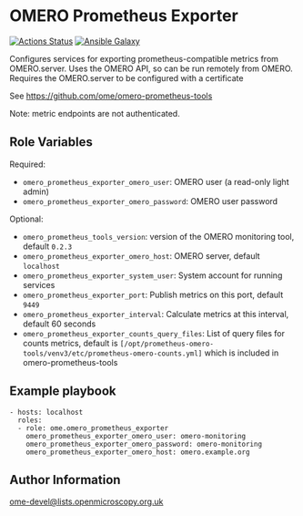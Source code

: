 OMERO Prometheus Exporter
=========================

[![Actions Status](https://github.com/ome/ansible-role-omero-prometheus-exporter/workflows/Molecule/badge.svg)](https://github.com/ome/ansible-role-omero-prometheus-exporter/actions)
[![Ansible Galaxy](https://img.shields.io/badge/ansible--galaxy-omero_prometheus_exporter-blue.svg)](https://galaxy.ansible.com/ui/standalone/roles/ome/omero_prometheus_exporter/)

Configures services for exporting prometheus-compatible metrics from OMERO.server.
Uses the OMERO API, so can be run remotely from OMERO.
Requires the OMERO.server to be configured with a certificate

See https://github.com/ome/omero-prometheus-tools

Note: metric endpoints are not authenticated.


Role Variables
--------------

Required:

- `omero_prometheus_exporter_omero_user`: OMERO user (a read-only light admin)
- `omero_prometheus_exporter_omero_password`: OMERO user password

Optional:

- `omero_prometheus_tools_version`: version of the OMERO monitoring tool, default `0.2.3`
- `omero_prometheus_exporter_omero_host`: OMERO server, default `localhost`
- `omero_prometheus_exporter_system_user`: System account for running services
- `omero_prometheus_exporter_port`: Publish metrics on this port, default `9449`
- `omero_prometheus_exporter_interval`: Calculate metrics at this interval, default 60 seconds
- `omero_prometheus_exporter_counts_query_files`: List of query files for counts metrics, default is `[/opt/prometheus-omero-tools/venv3/etc/prometheus-omero-counts.yml]` which is included in omero-prometheus-tools


Example playbook
----------------

    - hosts: localhost
      roles:
      - role: ome.omero_prometheus_exporter
        omero_prometheus_exporter_omero_user: omero-monitoring
        omero_prometheus_exporter_omero_password: omero-monitoring
        omero_prometheus_exporter_omero_host: omero.example.org


Author Information
------------------

ome-devel@lists.openmicroscopy.org.uk
